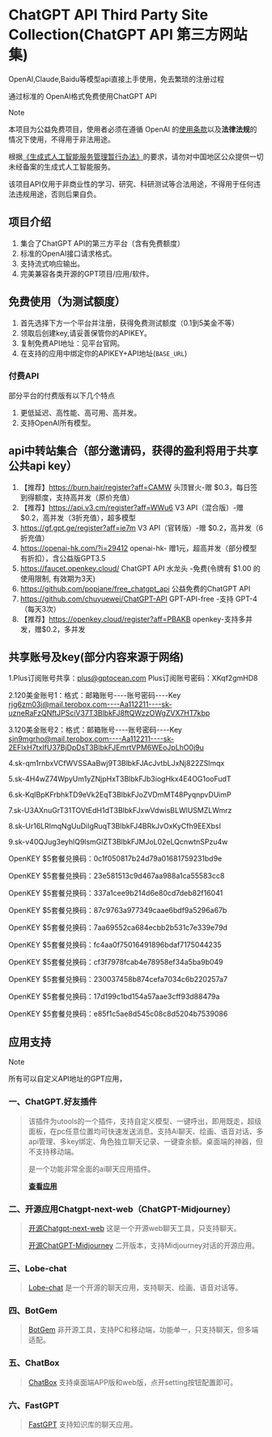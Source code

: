 # ChatGPT API Third Party Site Collection(ChatGPT API 第三方网站集)
OpenAI,Claude,Baidu等模型api直接上手使用，免去繁琐的注册过程

通过标准的 OpenAI格式免费使用ChatGPT API


> [!NOTE]
> 本项目为公益免费项目，使用者必须在遵循 OpenAI 的[使用条款](https://openai.com/policies/terms-of-use)以及**法律法规**的情况下使用，不得用于非法用途。
> 
> 根据[《生成式人工智能服务管理暂行办法》](http://www.cac.gov.cn/2023-07/13/c_1690898327029107.htm)的要求，请勿对中国地区公众提供一切未经备案的生成式人工智能服务。
>
> 该项目API仅用于非商业性的学习、研究、科研测试等合法用途，不得用于任何违法违规用途，否则后果自负。

## 项目介绍
1. 集合了ChatGPT API的第三方平台（含有免费额度）
2. 标准的OpenAI接口请求格式。
3. 支持流式响应输出。
4. 完美兼容各类开源的GPT项目/应用/软件。

## 免费使用（为测试额度）

1. 首先选择下方一个平台并注册，获得免费测试额度（0.1到5美金不等）
2. 领取后创建key,请妥善保管你的APIKEY。
3. 复制免费API地址：见平台官网。
4. 在支持的应用中绑定你的APIKEY+API地址(`BASE_URL`)


### 付费API
部分平台的付费版有以下几个特点
1. 更低延迟、高性能、高可用、高并发。
2. 支持OpenAI所有模型。

## api中转站集合（部分邀请码，获得的盈利将用于共享公共api key）
1.  【推荐】https://burn.hair/register?aff=CAMW 头顶冒火-赠 $0.3，每日签到得额度，支持高并发（原价充值）
2. 【推荐】https://api.v3.cm/register?aff=WWu6  V3 API（混合版）-赠 $0.2，高并发（3折充值），超多模型
3.   https://gf.gpt.ge/register?aff=ie7m    V3 API（官转版）-赠 $0.2，高并发（6折充值）
4.   https://openai-hk.com/?i=29412      openai-hk- 赠1元，超高并发（部分模型有折扣），含公益版GPT3.5
5.   https://faucet.openkey.cloud/     ChatGPT API 水龙头 -免费(令牌有 $1.00 的使用限制, 有效期为3天)
6.   https://github.com/popjane/free_chatgpt_api   公益免费的ChatGPT API
7.   https://github.com/chuyuewei/ChatGPT-API   GPT-API-free  -支持 GPT-4（每天3次）
8.   【推荐】https://openkey.cloud/register?aff=PBAKB    openkey-支持多并发，赠$0.2，多并发
   
## 共享账号及key(部分内容来源于网络)
1.Plus订阅账号共享：plus@gptocean.com Plus订阅账号密码：XKqf2gmHD8

2.120美金账号1：格式：邮箱账号----账号密码----Key rjg6zm03j@mail.terobox.com----Aa112211----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

3.120美金账号2：格式：邮箱账号----账号密码----Key sjn9mgrho@mail.terobox.com----Aa112211----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

4.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

5.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

6.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

7.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

8.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

9.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

OpenKEY $5套餐兑换码：0c1f050817b24d79a01681759231bd9e

OpenKEY $5套餐兑换码：23e581513c9d467aa988a1ca55583cc8

OpenKEY $5套餐兑换码：337a1cee9b214d6e80cd7deb82f16041

OpenKEY $5套餐兑换码：87c9763a977349caae6bdf9a5296a67b

OpenKEY $5套餐兑换码：7aa69552ca684ecbb2b531c7e339e79d

OpenKEY $5套餐兑换码：fc4aa0f75016491896bdaf7175044235

OpenKEY $5套餐兑换码：cf3f7978fcab4e78958ef34a5ba9b049

OpenKEY $5套餐兑换码：230037458b874cefa7034c6b220257a7

OpenKEY $5套餐兑换码：17d199c1bd154a57aae3cff93d88479a

OpenKEY $5套餐兑换码：e85f1c5ae8d545c08c8d5204b7539086
## 应用支持

> [!NOTE]
> 所有可以自定义API地址的GPT应用，


### 一、ChatGPT.好友插件

> 该插件为utools的一个插件，支持自定义模型、一键呼出，即用既走，超级面板，在pc任意位置均可快速发送消息。支持Ai聊天、绘画、语音对话、多api管理、多key绑定、角色独立聊天记录、一键查余额。桌面端的神器，但不支持移动端。
>
> 是一个功能非常全面的ai聊天应用插件。
> 
> [ **查看应用**](https://u.tools/plugins/detail/ChatGPT.%E5%A5%BD%E5%8F%8B/)



### 二、开源应用Chatgpt-next-web（ChatGPT-Midjourney）

> [开源Chatgpt-next-web](https://github.com/ChatGPTNextWeb/ChatGPT-Next-Web) 这是一个开源web聊天工具，只支持聊天。
> 
> [开源ChatGPT-Midjourney](https://github.com/Licoy/ChatGPT-Midjourney) 二开版本，支持Midjourney对话的开源应用。



### 三、Lobe-chat

> [Lobe-chat](https://github.com/lobehub/lobe-chat) 是一个开源的聊天应用，支持聊天、绘画、语音对话等。


### 四、BotGem

> [BotGem](https://botgem.com/) 非开源工具，支持PC和移动端，功能单一，只支持聊天，但多端适配。

### 五、ChatBox

> [ChatBox](https://github.com/Bin-Huang/chatbox) 支持桌面端APP版和web版，点开setting按钮配置即可。


### 六、FastGPT

> [FastGPT](https://github.com/labring/FastGPT) 支持知识库的聊天应用。


